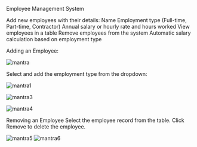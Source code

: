 Employee Management System



Add new employees with their details:
Name
Employment type (Full-time, Part-time, Contractor)
Annual salary or hourly rate and hours worked
View employees in a table
Remove employees from the system
Automatic salary calculation based on employment type

Adding an Employee:


![mantra](https://github.com/user-attachments/assets/f3caad21-c01c-4265-a529-9a7a569cc433)


Select  and add the employment type from the dropdown:


![mantra1](https://github.com/user-attachments/assets/2c5f9199-2231-455a-a5a7-70dda28715aa)

![mantra3](https://github.com/user-attachments/assets/2e63092f-bea6-40d0-9f68-41b75f2b4e6b)

![mantra4](https://github.com/user-attachments/assets/d0c0ddb7-d591-48c2-a67f-de50f0eeea57)


Removing an Employee
Select the employee record from the table.
Click Remove to delete the employee.

![mantra5](https://github.com/user-attachments/assets/a4c75023-bf1f-4f5e-97d4-9598bcbc9d7c)
![mantra6](https://github.com/user-attachments/assets/36ef3eac-635e-478f-a9c4-a0c32b8062b0)
